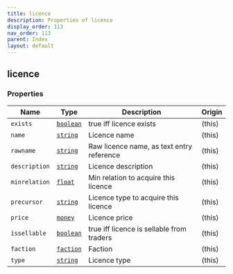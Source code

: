 ```yaml
---
title: licence
description: Properties of licence
display_order: 113
nav_order: 113
parent: Index
layout: default
---
```


## licence

### Properties

| Name | Type | Description | Origin |
|------|------|-------------|--------|
| `exists` | [`boolean`](./boolean.html) | true iff licence exists | (this) |
| `name` | [`string`](./string.html) | Licence name | (this) |
| `rawname` | [`string`](./string.html) | Raw licence name, as text entry reference | (this) |
| `description` | [`string`](./string.html) | Licence description | (this) |
| `minrelation` | [`float`](./float.html) | Min relation to acquire this licence | (this) |
| `precursor` | [`string`](./string.html) | Licence type to acquire this licence | (this) |
| `price` | [`money`](./money.html) | Licence price | (this) |
| `issellable` | [`boolean`](./boolean.html) | true iff licence is sellable from traders | (this) |
| `faction` | [`faction`](./faction.html) | Faction | (this) |
| `type` | [`string`](./string.html) | Licence type | (this) |

